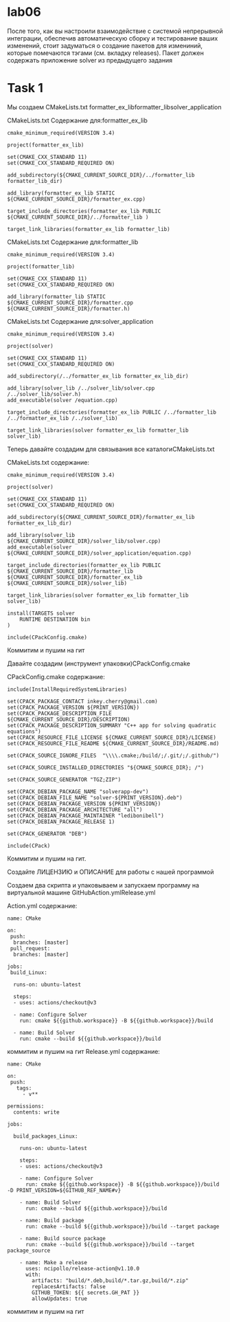 # lab06
После того, как вы настроили взаимодействие с системой непрерывной интеграции, обеспечив автоматическую сборку и тестирование ваших изменений, стоит задуматься о создание пакетов для измениний, которые помечаются тэгами (см. вкладку releases). Пакет должен содержать приложение solver из предыдущего задания

# Task 1

Мы создаем  CMakeLists.txt formatter_ex_libformatter_libsolver_application

CMakeLists.txt Содержание для:formatter_ex_lib
```
cmake_minimum_required(VERSION 3.4)

project(formatter_ex_lib)

set(CMAKE_CXX_STANDARD 11)
set(CMAKE_CXX_STANDARD_REQUIRED ON)

add_subdirectory(${CMAKE_CURRENT_SOURCE_DIR}/../formatter_lib formatter_lib_dir)

add_library(formatter_ex_lib STATIC ${CMAKE_CURRENT_SOURCE_DIR}/formatter_ex.cpp)

target_include_directories(formatter_ex_lib PUBLIC ${CMAKE_CURRENT_SOURCE_DIR}/../formatter_lib )

target_link_libraries(formatter_ex_lib formatter_lib)
```

CMakeLists.txt Содержание для:formatter_lib
```
cmake_minimum_required(VERSION 3.4)

project(formatter_lib)

set(CMAKE_CXX_STANDARD 11)
set(CMAKE_CXX_STANDARD_REQUIRED ON)

add_library(formatter_lib STATIC ${CMAKE_CURRENT_SOURCE_DIR}/formatter.cpp ${CMAKE_CURRENT_SOURCE_DIR}/formatter.h)
```

CMakeLists.txt Содержание для:solver_application
```
cmake_minimum_required(VERSION 3.4)

project(solver)

set(CMAKE_CXX_STANDARD 11)
set(CMAKE_CXX_STANDARD_REQUIRED ON)

add_subdirectory(/../formatter_ex_lib formatter_ex_lib_dir)

add_library(solver_lib /../solver_lib/solver.cpp /../solver_lib/solver.h)
add_executable(solver /equation.cpp)

target_include_directories(formatter_ex_lib PUBLIC /../formatter_lib /../formatter_ex_lib /../solver_lib)

target_link_libraries(solver formatter_ex_lib formatter_lib solver_lib)
```

Теперь давайте создадим для связывания все каталогиCMakeLists.txt

CMakeLists.txt содержание:
```
cmake_minimum_required(VERSION 3.4)

project(solver)

set(CMAKE_CXX_STANDARD 11)
set(CMAKE_CXX_STANDARD_REQUIRED ON)

add_subdirectory(${CMAKE_CURRENT_SOURCE_DIR}/formatter_ex_lib formatter_ex_lib_dir)

add_library(solver_lib ${CMAKE_CURRENT_SOURCE_DIR}/solver_lib/solver.cpp)
add_executable(solver ${CMAKE_CURRENT_SOURCE_DIR}/solver_application/equation.cpp)

target_include_directories(formatter_ex_lib PUBLIC ${CMAKE_CURRENT_SOURCE_DIR}/formatter_lib ${CMAKE_CURRENT_SOURCE_DIR}/formatter_ex_lib ${CMAKE_CURRENT_SOURCE_DIR}/solver_lib)

target_link_libraries(solver formatter_ex_lib formatter_lib solver_lib)

install(TARGETS solver
    RUNTIME DESTINATION bin
)

include(CPackConfig.cmake)
```
Коммитим и пушим на гит


Давайте создадим (инструмент упаковки)CPackConfig.cmake

CPackConfig.cmake содержание:
```
include(InstallRequiredSystemLibraries)

set(CPACK_PACKAGE_CONTACT inkey.cherry@gmail.com)
set(CPACK_PACKAGE_VERSION ${PRINT_VERSION})
set(CPACK_PACKAGE_DESCRIPTION_FILE ${CMAKE_CURRENT_SOURCE_DIR}/DESCRIPTION)
set(CPACK_PACKAGE_DESCRIPTION_SUMMARY "C++ app for solving quadratic equations")
set(CPACK_RESOURCE_FILE_LICENSE ${CMAKE_CURRENT_SOURCE_DIR}/LICENSE)
set(CPACK_RESOURCE_FILE_README ${CMAKE_CURRENT_SOURCE_DIR}/README.md)

set(CPACK_SOURCE_IGNORE_FILES  "\\\\.cmake;/build/;/.git/;/.github/")

set(CPACK_SOURCE_INSTALLED_DIRECTORIES "${CMAKE_SOURCE_DIR}; /")

set(CPACK_SOURCE_GENERATOR "TGZ;ZIP")

set(CPACK_DEBIAN_PACKAGE_NAME "solverapp-dev")
set(CPACK_DEBIAN_FILE_NAME "solver-${PRINT_VERSION}.deb")
set(CPACK_DEBIAN_PACKAGE_VERSION ${PRINT_VERSION})
set(CPACK_DEBIAN_PACKAGE_ARCHITECTURE "all")
set(CPACK_DEBIAN_PACKAGE_MAINTAINER "ledibonibell")
set(CPACK_DEBIAN_PACKAGE_RELEASE 1)

set(CPACK_GENERATOR "DEB")

include(CPack)
```
Коммитим и пушим на гит.

Создайте ЛИЦЕНЗИЮ и ОПИСАНИЕ для работы с нашей программой

Создаем два скрипта и упаковываем и запускаем программу на виртуальной машине GitHubAction.ymlRelease.yml

Action.yml содержание:
```
name: CMake

on:
 push:
  branches: [master]
 pull_request:
  branches: [master]

jobs: 
 build_Linux:

  runs-on: ubuntu-latest

  steps:
  - uses: actions/checkout@v3

  - name: Configure Solver
    run: cmake ${{github.workspace}} -B ${{github.workspace}}/build

  - name: Build Solver
    run: cmake --build ${{github.workspace}}/build

```
коммитим и пушим на гит
Release.yml содержание:
```
name: CMake

on:
 push:
   tags:
     - v**

permissions:
  contents: write

jobs: 

  build_packages_Linux:

    runs-on: ubuntu-latest

    steps:
    - uses: actions/checkout@v3

    - name: Configure Solver
      run: cmake ${{github.workspace}} -B ${{github.workspace}}/build -D PRINT_VERSION=${GITHUB_REF_NAME#v}

    - name: Build Solver
      run: cmake --build ${{github.workspace}}/build

    - name: Build package
      run: cmake --build ${{github.workspace}}/build --target package

    - name: Build source package
      run: cmake --build ${{github.workspace}}/build --target package_source

    - name: Make a release
      uses: ncipollo/release-action@v1.10.0
      with:
        artifacts: "build/*.deb,build/*.tar.gz,build/*.zip"
        replacesArtifacts: false
        GITHUB_TOKEN: ${{ secrets.GH_PAT }}
        allowUpdates: true
```
коммитим и пушим на гит
